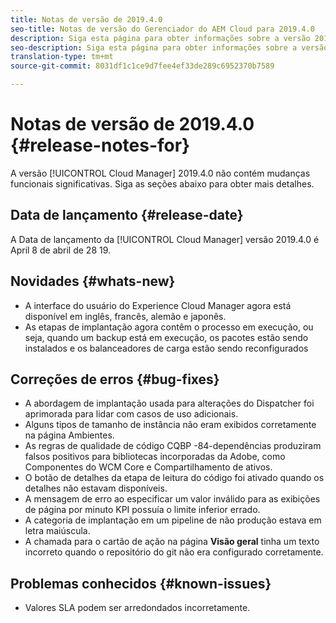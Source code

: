 ```yaml
---
title: Notas de versão de 2019.4.0
seo-title: Notas de versão do Gerenciador do AEM Cloud para 2019.4.0
description: Siga esta página para obter informações sobre a versão 2019.4.0 do Gerenciador de nuvem.
seo-description: Siga esta página para obter informações sobre a versão 2019.4.0 do Gerenciador de AEM Cloud.
translation-type: tm+mt
source-git-commit: 8031df1c1ce9d7fee4ef33de289c6952370b7589

---
```



# Notas de versão de 2019.4.0 {#release-notes-for}

A versão [!UICONTROL Cloud Manager] 2019.4.0 não contém mudanças funcionais significativas. Siga as seções abaixo para obter mais detalhes.

## Data de lançamento {#release-date}

A Data de lançamento da [!UICONTROL Cloud Manager] versão 2019.4.0 é April 8 de abril de 28 19.

## Novidades {#whats-new}

* A interface do usuário do Experience Cloud Manager agora está disponível em inglês, francês, alemão e japonês.
* As etapas de implantação agora contêm o processo em execução, ou seja, quando um backup está em execução, os pacotes estão sendo instalados e os balanceadores de carga estão sendo reconfigurados

## Correções de erros {#bug-fixes}

* A abordagem de implantação usada para alterações do Dispatcher foi aprimorada para lidar com casos de uso adicionais.
* Alguns tipos de tamanho de instância não eram exibidos corretamente na página Ambientes.
* As regras de qualidade de código CQBP -84-dependências produziram falsos positivos para bibliotecas incorporadas da Adobe, como Componentes do WCM Core e Compartilhamento de ativos.
* O botão de detalhes da etapa de leitura do código foi ativado quando os detalhes não estavam disponíveis.
* A mensagem de erro ao especificar um valor inválido para as exibições de página por minuto KPI possuía o limite inferior errado.
* A categoria de implantação em um pipeline de não produção estava em letra maiúscula.
* A chamada para o cartão de ação na página **Visão geral** tinha um texto incorreto quando o repositório do git não era configurado corretamente.

## Problemas conhecidos {#known-issues}

* Valores SLA podem ser arredondados incorretamente.
